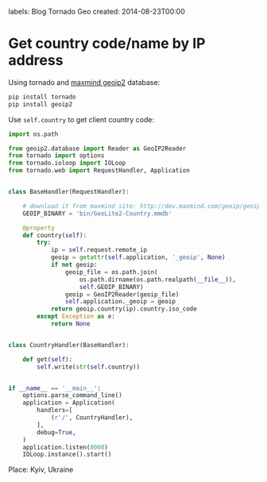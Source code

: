 labels: Blog
        Tornado
        Geo
created: 2014-08-23T00:00

# Get country code/name by IP address

Using tornado and [maxmind geoip2](http://dev.maxmind.com/geoip/geoip2/downloadable/) database:
```bash
pip install tornado
pip install geoip2
```

Use ```self.country``` to get client country code:
```python
import os.path

from geoip2.database import Reader as GeoIP2Reader
from tornado import options
from tornado.ioloop import IOLoop
from tornado.web import RequestHandler, Application


class BaseHandler(RequestHandler):

    # download it from maxmind site: http://dev.maxmind.com/geoip/geoip2/geolite2/
    GEOIP_BINARY = 'bin/GeoLite2-Country.mmdb'

    @property
    def country(self):
        try:
            ip = self.request.remote_ip
            geoip = getattr(self.application, '_geoip', None)
            if not geoip:
                geoip_file = os.path.join(
                    os.path.dirname(os.path.realpath(__file__)),
                    self.GEOIP_BINARY)
                geoip = GeoIP2Reader(geoip_file)
                self.application._geoip = geoip
            return geoip.country(ip).country.iso_code
        except Exception as e:
            return None


class CountryHandler(BaseHandler):

    def get(self):
        self.write(str(self.country))


if __name__ == '__main__':
    options.parse_command_line()
    application = Application(
        handlers=[
            (r'/', CountryHandler),
        ],
        debug=True,
    )
    application.listen(8000)
    IOLoop.instance().start()
```

Place: Kyiv, Ukraine
